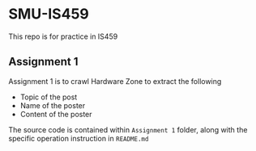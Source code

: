 # SMU-IS459
This repo is for practice in IS459

## Assignment 1  
Assignment 1 is to crawl Hardware Zone to extract the following
- Topic of the post
- Name of the poster
- Content of the poster

The source code is contained within `Assignment 1` folder, along with the specific operation instruction in `README.md` 